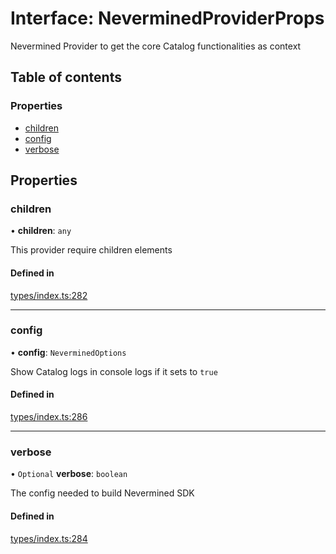 # Interface: NeverminedProviderProps

Nevermined Provider to get the core Catalog functionalities as context

## Table of contents

### Properties

- [children](NeverminedProviderProps.md#children)
- [config](NeverminedProviderProps.md#config)
- [verbose](NeverminedProviderProps.md#verbose)

## Properties

### children

• **children**: `any`

This provider require children elements

#### Defined in

[types/index.ts:282](https://github.com/nevermined-io/react-components/blob/090277e/catalog/src/types/index.ts#L282)

___

### config

• **config**: `NeverminedOptions`

Show Catalog logs in console logs if it sets to `true`

#### Defined in

[types/index.ts:286](https://github.com/nevermined-io/react-components/blob/090277e/catalog/src/types/index.ts#L286)

___

### verbose

• `Optional` **verbose**: `boolean`

The config needed to build Nevermined SDK

#### Defined in

[types/index.ts:284](https://github.com/nevermined-io/react-components/blob/090277e/catalog/src/types/index.ts#L284)

